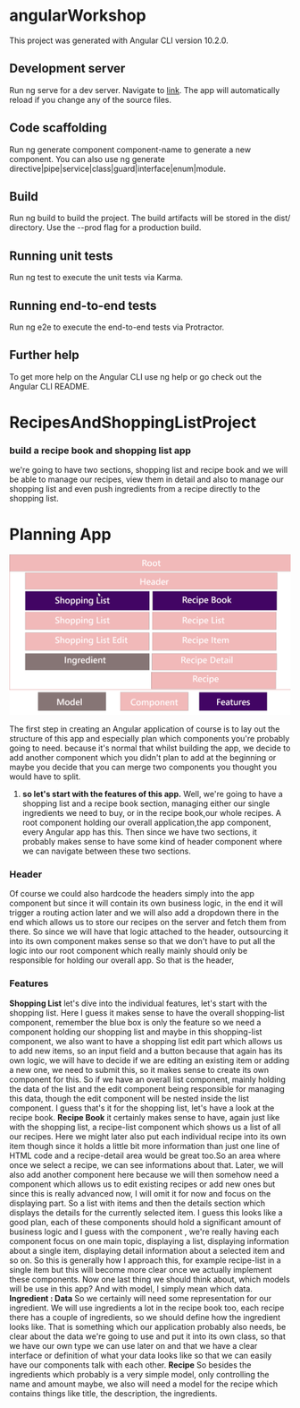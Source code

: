 # angularWorkshop
This project was generated with Angular CLI version 10.2.0.
## Development server
Run ng serve for a dev server. Navigate to [link](http://localhost:4200/). The app will automatically reload if you change any of the source files.
## Code scaffolding
Run ng generate component component-name to generate a new component. You can also use ng generate directive|pipe|service|class|guard|interface|enum|module.
## Build
Run ng build to build the project. The build artifacts will be stored in the dist/ directory. Use the --prod flag for a production build.
## Running unit tests
Run ng test to execute the unit tests via Karma.
## Running end-to-end tests
Run ng e2e to execute the end-to-end tests via Protractor.
## Further help
To get more help on the Angular CLI use ng help or go check out the Angular CLI README.

# RecipesAndShoppingListProject

### build a recipe book and shopping list app
we're going to have two sections, shopping list and recipe book and we will be able to manage our recipes,
view them in detail and also to manage our shopping list and even push ingredients from a recipe directly to the shopping list.

# Planning App
 ![alt text](https://github.com/ahmedBou/angularWorkshop/blob/main/recipes-and-shopping-list-project/src/app/planning%20app.png)
 
The first step in creating an Angular application of course is to lay out the structure of this app and especially plan which components you're probably going to need.
because it's normal that whilst building the app, we decide to add another component which you didn't plan to add at the beginning or maybe you decide that you can merge two components you thought you would have to split. 

1. **so let's start with the features of this app.**
Well, we're going to have a shopping list and a recipe book section, managing either our single ingredients we need to buy, or in the recipe book,our whole recipes.
A root component holding our overall application,the app component, every Angular app has this. Then since we have two sections, it probably makes sense to have some kind of header component where we can navigate between these two sections.
### Header
Of course we could also hardcode the headers simply into the app component but since it will contain its own business logic, in the end it will trigger a routing action later and we will also add a dropdown there in the end which allows us to store our recipes on the server and fetch them from there.
So since we will have that logic attached to the header, outsourcing it into its own component makes sense so that we don't have to put all the logic into our root component which really mainly should only be responsible for holding our overall app. So that is the header,
### Features
**Shopping List**
let's dive into the individual features, let's start with the shopping list. Here I guess it makes sense to have the overall shopping-list component,
remember the blue box is only the feature so we need a component holding our shopping list and maybe in this shopping-list component, we also want to have a shopping list edit part which allows us to add new items, so an input field and a button because that again has its own logic, we will have to decide if we are editing an existing item or adding a new one, we need to submit this, so it makes sense to create its own component for this. So if we have an overall list component, mainly holding the data of the list and the edit component being responsible for managing this data, though the edit component will be nested inside the list component.
I guess that's it for the shopping list, let's have a look at the recipe book.
**Recipe Book**
it certainly makes sense to have, again just like with the shopping list, a recipe-list component which shows us a list of all our recipes. 
Here we might later also put each individual recipe into its own item though since it holds a little bit more information than just one line of HTML code and a recipe-detail area would be great too.So an area where once we select a recipe, we can see informations about that. Later, we will also add another component here because we will then somehow need a component which allows us to edit existing recipes or add new ones but since this is really advanced now, I will omit it for now and focus on the displaying part. So a list with items and then the details section which displays the details for the currently selected item. I guess this looks like a good plan, each of these components should hold a significant amount of business logic and I guess with the component , we're really having each component focus on one main topic, displaying a list, displaying information about a single item, displaying detail information about a selected item and so on. 
So this is generally how I approach this, for example recipe-list in a single item but this will become more clear once we actually implement these components.
Now one last thing we should think about, which models will be use in this app? And with model, I simply mean which data.
**Ingredient : Data**
So we certainly will need some representation for our ingredient.
We will use ingredients a lot in the recipe book too, each recipe there has a couple of ingredients, so we should define how the ingredient looks like. 
That is something which our application probably also needs, be clear about the data we're going to use and put it into its own class, so that we have our own type we can use later on and that we have a clear interface or definition of what your data looks like so that we can easily have our components talk with each other.
**Recipe**
So besides the ingredients which probably is a very simple model, only controlling the name and amount maybe, we also will need a model for the recipe which contains things like title, the description, the ingredients.

